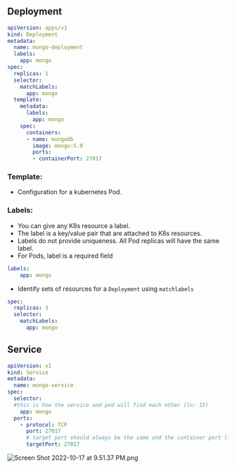 ## Deployment

```yaml
apiVersion: apps/v1
kind: Deployment
metadata:
  name: mongo-deployment
  labels:
    app: mongo
spec:
  replicas: 1
  selector:
    matchLabels:
      app: mongo
  template:
    metadata:
      labels:
        app: mongo
    spec:
      containers:
      - name: mongodb
        image: mongo:5.0
        ports:
        - containerPort: 27017
```

### Template:

- Configuration for a kubernetes Pod.

### Labels:

- You can give any K8s resource a label.
- The label is a key/value pair that are attached to K8s resources.
- Labels do not provide uniqueness. All Pod replicas will have the same label.
- For Pods, label is a required field

```yaml
labels:
    app: mongo
```

- Identify sets of resources for a `Deployment` using `matchlabels`

```yaml
spec:
  replicas: 3
  selector:
    matchLabels:
      app: mongo
```

## Service

```yaml
apiVersion: v1
kind: Service
metadata:
  name: mongo-service
spec:
  selector:
  #this is how the service and pod will find each other (ln: 15)
    app: mongo
  ports:
    - protocol: TCP
      port: 27017
      # target port should always be the same and the container port (ln: 21)
      targetPort: 27017
```

![Screen Shot 2022-10-17 at 9.51.37 PM.png](https://s3-us-west-2.amazonaws.com/secure.notion-static.com/06b070b9-a50f-4cd9-baf5-9677239fcf1d/Screen_Shot_2022-10-17_at_9.51.37_PM.png)